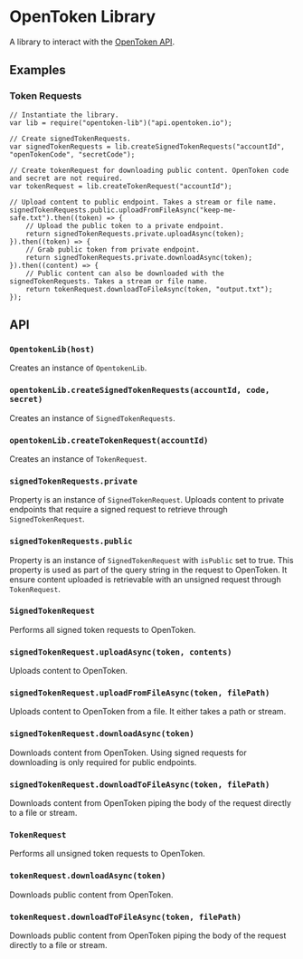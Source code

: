 OpenToken Library
=================

A library to interact with the [OpenToken API](https://github.com/opentoken-io/opentoken).


Examples
--------

### Token Requests

    // Instantiate the library.
    var lib = require("opentoken-lib")("api.opentoken.io");

    // Create signedTokenRequests.
    var signedTokenRequests = lib.createSignedTokenRequests("accountId", "openTokenCode", "secretCode");

    // Create tokenRequest for downloading public content. OpenToken code and secret are not required.
    var tokenRequest = lib.createTokenRequest("accountId");

    // Upload content to public endpoint. Takes a stream or file name.
    signedTokenRequests.public.uploadFromFileAsync("keep-me-safe.txt").then((token) => {
        // Upload the public token to a private endpoint.
        return signedTokenRequests.private.uploadAsync(token);
    }).then((token) => {
        // Grab public token from private endpoint.
        return signedTokenRequests.private.downloadAsync(token);
    }).then((content) => {
        // Public content can also be downloaded with the signedTokenRequests. Takes a stream or file name.
        return tokenRequest.downloadToFileAsync(token, "output.txt");
    });


API
---

### `OpentokenLib(host)`

Creates an instance of `OpentokenLib`.

### `opentokenLib.createSignedTokenRequests(accountId, code, secret)`

Creates an instance of `SignedTokenRequests`.

### `opentokenLib.createTokenRequest(accountId)`

Creates an instance of `TokenRequest`.

### `signedTokenRequests.private`

Property is an instance of `SignedTokenRequest`. Uploads content to private endpoints that require a signed request to retrieve through `SignedTokenRequest`.

### `signedTokenRequests.public`

Property is an instance of `SignedTokenRequest` with `isPublic` set to true. This property is used as part of the query string in the request to OpenToken. It ensure content uploaded is retrievable with an unsigned request through `TokenRequest`.


### `SignedTokenRequest`

Performs all signed token requests to OpenToken.

### `signedTokenRequest.uploadAsync(token, contents)`

Uploads content to OpenToken.

### `signedTokenRequest.uploadFromFileAsync(token, filePath)`

Uploads content to OpenToken from a file. It either takes a path or stream.

### `signedTokenRequest.downloadAsync(token)`

Downloads content from OpenToken. Using signed requests for downloading is only required for public endpoints.

### `signedTokenRequest.downloadToFileAsync(token, filePath)`

Downloads content from OpenToken piping the body of the request directly to a file or stream.

### `TokenRequest`

Performs all unsigned token requests to OpenToken.

### `tokenRequest.downloadAsync(token)`

Downloads public content from OpenToken.

### `tokenRequest.downloadToFileAsync(token, filePath)`

Downloads public content from OpenToken piping the body of the request directly to a file or stream.
